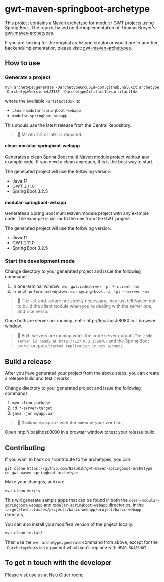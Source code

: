 # gwt-maven-springboot-archetype

This project contains a Maven archetype for modular GWT projects using Spring Boot. The repo is based on the
implementation of Thomas Broyer's [gwt-maven-archetypes](https://github.com/tbroyer/gwt-maven-archetypes).

If you are looking for the original archetype creator or would prefer another backend/implementation, please visit:
[gwt-maven-archetypes](https://github.com/tbroyer/gwt-maven-archetypes).

## How to use

### Generate a project

```shell
mvn archetype:generate -DarchetypeGroupId=com.github.nalukit.archetype -DarchetypeVersion=LATEST -DarchetypeArtifactId=<artifactId>
```

where the available `<artifactIds>` is:

* `clean-modular-springboot-webapp`
* `modular-springboot-webapp`

This should use the latest release from the Central Repository.

> 📝 Maven 2.2 or later is required.

#### clean-modular-springboot-webapp

Generates a clean Spring Boot multi Maven module project without any example code. If you need a clean approach, this is
the best way to start.

The generated project will use the following version:

* Java 17
* GWT 2.11.0
* Spring Boot 3.2.5

#### modular-springboot-webapp

Generates a Spring Boot multi Maven module project with any example code. The example is similar to the one from the GWT
project.

The generated project will use the following version:

* Java 17
* GWT 2.11.0
* Spring Boot 3.2.5

### Start the development mode

Change directory to your generated project and issue the following commands:

1. In one terminal window: `mvn gwt:codeserver -pl *-client -am`
1. In another terminal window: `mvn spring-boot:run -pl *-server -am` 

> 📝 The `-pl` and `-am` are not strictly necessary, they just tell Maven not to build the client module when you're
dealing with the server one, and vice versa.

Once both are server are running, enter http://localhost:8080 in a browser window.

> 📝 Both servers are running when the code server outputs `The code server is ready at http://127.0.0.1:9876/`
and the Spring Boot server outputs `Started Application in xxx seconds`.

## Build a release

After you have generated your project from the above steps, you can create a release build and test it works.

Change directory to your generated project and issue the following commands:

1. `mvn clean package`
1. `cd *-server/target`
1. `java -jar myapp.war`

> 📝 Replace `myapp.war` with the name of your war file.

Open http://localhost:8080 in a browser window to test your release build.

## Contributing

If you want to hack on / contribute to the archetypes, you can:

```shell
git clone https://github.com/NaluKit/gwt-maven-springboot-archetype
cd gwt-maven-springboot-archetype
```
Make your changes, and run:

```shell
mvn clean verify
```

This will generate sample apps that can be found in both the `clean-modular-springboot-webapp` and
`modular-springboot-webapp` directories, in the `target/test-classes/projects/basic-webapp/project/basic-webapp`
directory.

You can also install your modified version of the project locally:

```shell
mvn clean install
```

Then use the `mvn archetype:generate` command from above, except for the `-DarchetypeVersion` argument which you'll
replace with `HEAD-SNAPSHOT`.

## To get in touch with the developer
Please visit use us at [Nalu Gitter room](https://gitter.im/Nalukit42/Lobby).
